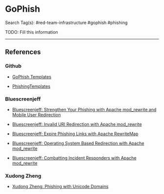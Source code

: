 # GoPhish

Search Tag(s): #red-team-infrastructure #gophish #phishing

TODO: Fill this information

---
## References

### Github

- [GoPhish Templates](https://github.com/FreeZeroDays/GoPhish-Templates)

- [PhishingTemplates](https://github.com/criggs626/PhishingTemplates)

### Bluescreenjeff

- [Bluescreenjeff: Strengthen Your Phishing with Apache mod_rewrite and Mobile User Redirection](https://bluescreenofjeff.com/2016-03-22-strengthen-your-phishing-with-apache-mod_rewrite-and-mobile-user-redirection/)

- [Bluescreenjeff: Invalid URI Redirection with Apache mod_rewrite](https://bluescreenofjeff.com/2016-03-29-invalid-uri-redirection-with-apache-mod_rewrite/)

- [Bluescreenjeff: Expire Phishing Links with Apache RewriteMap](https://bluescreenofjeff.com/2016-04-19-expire-phishing-links-with-apache-rewritemap/)

- [Bluescreenjeff: Operating System Based Redirection with Apache mod_rewrite](https://bluescreenofjeff.com/2016-04-05-operating-system-based-redirection-with-apache-mod_rewrite/)

- [Bluescreenjeff: Combatting Incident Responders with Apache mod_rewrite](https://bluescreenofjeff.com/2016-04-12-combatting-incident-responders-with-apache-mod_rewrite/)

### Xudong Zheng

- [Xudong Zheng: Phishing with Unicode Domains](https://www.xudongz.com/blog/2017/idn-phishing/)